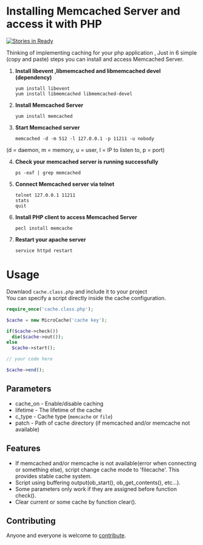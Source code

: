 # Installing Memcached Server and access it with PHP 
[![Stories in Ready](http://githubkanban.herokuapp.com/huboard/NazarkinRoman/PHP-Simple-Cachepng)](http://huboard.com/NazarkinRoman/PHP-Simple-Cache/board)


Thinking of implementing caching for your php application , Just in 6 simple (copy and paste) steps you can install and access Memcached Server.

1. **Install libevent ,libmemcached and libmemcached devel (dependency)**  

	```console
	yum install libevent
	yum install libmemcached libmemcached-devel
	```

2. **Install Memcached Server**

	```console
	yum install memcached
	```

3. **Start Memcached server**

	```console
	memcached -d -m 512 -l 127.0.0.1 -p 11211 -u nobody
	```
(d = daemon, m = memory, u = user, l = IP to listen to, p = port)

4. **Check your memcached server is running successfully**

	```console
	ps -eaf | grep memcached
	```

4. **Connect Memcached server via telnet**

	```console
	telnet 127.0.0.1 11211
	stats
	quit
	```

5. **Install PHP client to access Memcached Server**

	```console
	pecl install memcache
	```

6. **Restart your apache server**

	```console
	service httpd restart
	```

# Usage
Downlaod `cache.class.php` and include it to your project  
You can specify a script directly inside the cache configuration.  
  
```php
require_once('cache.class.php');

$cache = new MicroCache('cache key');

if($cache->check())
  die($cache->out());
else
  $cache->start();

// your code here

$cache->end();
```

## Parameters
* cache_on - Enable/disable caching
* lifetime - The lifetime of the cache
* c_type - Cache type (`memcache` or `file`)
* patch - Path of cache directory (if memcached and/or memcache not available)


## Features
* If memcached and/or memcache is not available(error when connecting or something else), script change cache mode to 'filecache'. This provides stable cache system.
* Script using buffering output(ob_start(), ob_get_contents(), etc...).
* Some parameters only work if they are assigned before function check().
* Clear current or some cache by function clear().

## Contributing

Anyone and everyone is welcome to
[contribute](/CONTRIBUTING.md).
